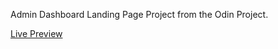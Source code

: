 Admin Dashboard Landing Page Project from the Odin Project.

<a href="https://mikecalo.github.io/admin-dashboard">Live Preview</a>
